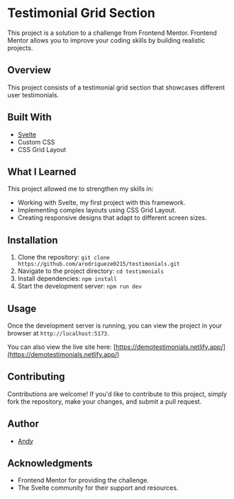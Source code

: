 # Testimonial Grid Section

This project is a solution to a challenge from Frontend Mentor. Frontend Mentor allows you to improve your coding skills by building realistic projects.

## Overview

This project consists of a testimonial grid section that showcases different user testimonials.

## Built With

* [Svelte](https://svelte.dev/)
* Custom CSS
* CSS Grid Layout

## What I Learned

This project allowed me to strengthen my skills in:

* Working with Svelte, my first project with this framework.
* Implementing complex layouts using CSS Grid Layout.
* Creating responsive designs that adapt to different screen sizes.

## Installation

1. Clone the repository: `git clone https://github.com/arodrigueze0215/testimonials.git`
2. Navigate to the project directory: `cd testimonials`
3. Install dependencies: `npm install`
4. Start the development server: `npm run dev`

## Usage

Once the development server is running, you can view the project in your browser at `http://localhost:5173`.

You can also view the live site here: [https://demotestimonials.netlify.app/](https://demotestimonials.netlify.app/)

## Contributing

Contributions are welcome! If you'd like to contribute to this project, simply fork the repository, make your changes, and submit a pull request.

## Author

* [Andy](https://www.frontendmentor.io/profile/arodrigueze0215)

## Acknowledgments

* Frontend Mentor for providing the challenge.
* The Svelte community for their support and resources.